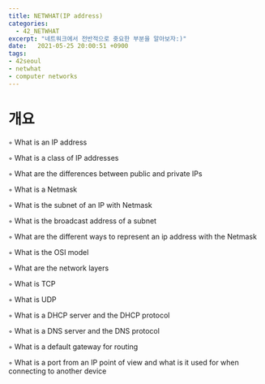 ```yaml
---
title: NETWHAT(IP address)
categories: 
  - 42_NETWHAT
excerpt: "네트워크에서 전반적으로 중요한 부분을 알아보자:)"
date:   2021-05-25 20:00:51 +0900
tags:
- 42seoul
- netwhat
- computer networks
---
```


# 개요
◦ What is an IP address

◦ What is a class of IP addresses

◦ What are the differences between public and private IPs

◦ What is a Netmask

◦ What is the subnet of an IP with Netmask 

◦ What is the broadcast address of a subnet 

◦ What are the different ways to represent an ip address with the Netmask

◦ What is the OSI model

◦ What are the network layers 

◦ What is TCP 

◦ What is UDP 

◦ What is a DHCP server and the DHCP protocol 

◦ What is a DNS server and the DNS protocol 

◦ What is a default gateway for routing 

◦ What is a port from an IP point of view and what is it used for when connecting to another device

<br />
<br />

